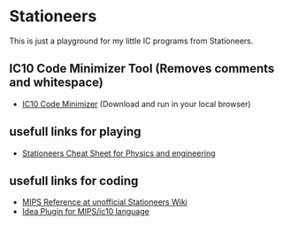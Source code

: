 # Stationeers
This is just a playground for my little IC programs from Stationeers.

## IC10 Code Minimizer Tool (Removes comments and whitespace)
- [IC10 Code Minimizer](https://github.com/PaulSchulze1337/stationeers-ic10-code-minimizer) (Download and run in your local browser)

## usefull links for playing
* [Stationeers Cheat Sheet for Physics and engineering](https://docs.google.com/spreadsheets/d/1QF-nbW7fUMBaZzKwUp9smkQxVwfxMicF7FhgRFf7-Tw/edit#gid=2130704029)

## usefull links for coding
* [MIPS Reference at unofficial Stationeers Wiki](https://stationeers-wiki.com/MIPS)
* [Idea Plugin for MIPS/ic10 language](https://plugins.jetbrains.com/plugin/25595-ic10-language)

